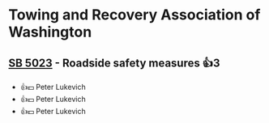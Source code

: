 # Towing and Recovery Association of Washington

## [SB 5023](/bill/2023-24/sb/5023/) - Roadside safety measures 👍3  
* 👍💵 Peter Lukevich
* 👍💵 Peter Lukevich
* 👍💵 Peter Lukevich